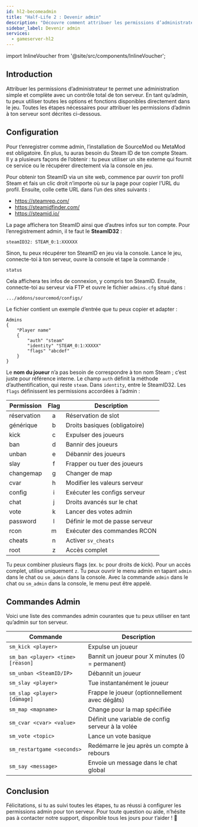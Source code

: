 ```yaml
---
id: hl2-becomeadmin
title: "Half-Life 2 : Devenir admin"
description: "Découvre comment attribuer les permissions d’administrateur pour un contrôle total du serveur et une gestion améliorée en jeu → En savoir plus maintenant"
sidebar_label: Devenir admin
services:
  - gameserver-hl2
---
```


import InlineVoucher from '@site/src/components/InlineVoucher';



## Introduction

Attribuer les permissions d’administrateur te permet une administration simple et complète avec un contrôle total de ton serveur. En tant qu’admin, tu peux utiliser toutes les options et fonctions disponibles directement dans le jeu. Toutes les étapes nécessaires pour attribuer les permissions d’admin à ton serveur sont décrites ci-dessous.

<InlineVoucher />



## Configuration

Pour t’enregistrer comme admin, l’installation de SourceMod ou MetaMod est obligatoire. En plus, tu auras besoin du Steam ID de ton compte Steam. Il y a plusieurs façons de l’obtenir : tu peux utiliser un site externe qui fournit ce service ou le récupérer directement via la console en jeu.


Pour obtenir ton SteamID via un site web, commence par ouvrir ton profil Steam et fais un clic droit n’importe où sur la page pour copier l’URL du profil. Ensuite, colle cette URL dans l’un des sites suivants :

- https://steamrep.com/
- https://steamidfinder.com/
- https://steamid.io/

La page affichera ton SteamID ainsi que d’autres infos sur ton compte. Pour l’enregistrement admin, il te faut le **SteamID32** :

```
steamID32: STEAM_0:1:XXXXXX
```

Sinon, tu peux récupérer ton SteamID en jeu via la console. Lance le jeu, connecte-toi à ton serveur, ouvre la console et tape la commande :

```
status
```

Cela affichera tes infos de connexion, y compris ton SteamID. Ensuite, connecte-toi au serveur via FTP et ouvre le fichier `admins.cfg` situé dans :

```
.../addons/sourcemod/configs/
```

Le fichier contient un exemple d’entrée que tu peux copier et adapter :

```
Admins
{
	"Player name"
	{
		"auth" "steam"
		"identity" "STEAM_0:1:XXXXX"
		"flags" "abcdef"
	}
}
```

Le **nom du joueur** n’a pas besoin de correspondre à ton nom Steam ; c’est juste pour référence interne. Le champ `auth` définit la méthode d’authentification, qui reste `steam`. Dans `identity`, entre le SteamID32. Les `flags` définissent les permissions accordées à l’admin :

| Permission  | Flag | Description                      |
|-------------|:----:|---------------------------------|
| réservation | a    | Réservation de slot             |
| générique   | b    | Droits basiques (obligatoire)  |
| kick        | c    | Expulser des joueurs            |
| ban         | d    | Bannir des joueurs              |
| unban       | e    | Débannir des joueurs            |
| slay        | f    | Frapper ou tuer des joueurs     |
| changemap   | g    | Changer de map                 |
| cvar        | h    | Modifier les valeurs serveur    |
| config      | i    | Exécuter les configs serveur    |
| chat        | j    | Droits avancés sur le chat      |
| vote        | k    | Lancer des votes admin          |
| password    | l    | Définir le mot de passe serveur |
| rcon        | m    | Exécuter des commandes RCON     |
| cheats      | n    | Activer `sv_cheats`             |
| root        | z    | Accès complet                   |

Tu peux combiner plusieurs flags (ex. `bc` pour droits de kick). Pour un accès complet, utilise uniquement `z`. Tu peux ouvrir le menu admin en tapant `admin` dans le chat ou `sm_admin` dans la console. Avec la commande `admin` dans le chat ou `sm_admin` dans la console, le menu peut être appelé.



## Commandes Admin

Voici une liste des commandes admin courantes que tu peux utiliser en tant qu’admin sur ton serveur.

| Commande                          | Description                                  |
| -------------------------------- | -------------------------------------------- |
| `sm_kick <player>`               | Expulse un joueur                            |
| `sm_ban <player> <time> [reason]` | Bannit un joueur pour X minutes (0 = permanent) |
| `sm_unban <SteamID/IP>`          | Débannit un joueur                           |
| `sm_slay <player>`               | Tue instantanément le joueur                 |
| `sm_slap <player> [damage]`      | Frappe le joueur (optionnellement avec dégâts) |
| `sm_map <mapname>`               | Change pour la map spécifiée                 |
| `sm_cvar <cvar> <value>`         | Définit une variable de config serveur à la volée |
| `sm_vote <topic>`                | Lance un vote basique                        |
| `sm_restartgame <seconds>`       | Redémarre le jeu après un compte à rebours  |
| `sm_say <message>`               | Envoie un message dans le chat global        |



## Conclusion

Félicitations, si tu as suivi toutes les étapes, tu as réussi à configurer les permissions admin pour ton serveur. Pour toute question ou aide, n’hésite pas à contacter notre support, disponible tous les jours pour t’aider ! 🙂

<InlineVoucher />